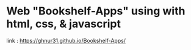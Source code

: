# Web "Bookshelf-Apps" using with html, css, & javascript

link : https://ghnur31.github.io/Bookshelf-Apps/
